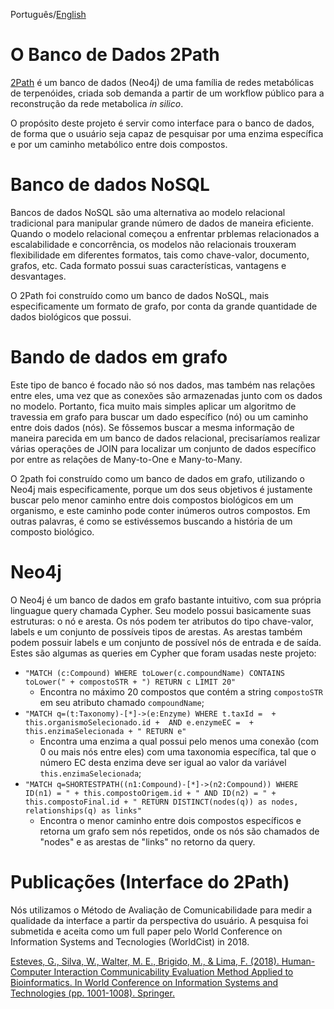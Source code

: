 Português/[English](https://gitlab.com/gabepk.ape/Interface_2Path/blob/master/README.md)

# O Banco de Dados 2Path

[2Path](http://www.biomol.unb.br/2path) é um banco de dados (Neo4j) de uma família de redes metabólicas de terpenóides, criada sob demanda a partir de um workflow público para a reconstrução da rede metabolica *in silico*.

O propósito deste projeto é servir como interface para o banco de dados, de forma que o usuário seja capaz de pesquisar por uma enzima específica e por um caminho metabólico entre dois compostos.

# Banco de dados NoSQL

Bancos de dados NoSQL são uma alternativa ao modelo relacional tradicional para manipular grande número de dados de maneira eficiente. Quando o modelo relacional começou a 
enfrentar prblemas relacionados a escalabilidade e concorrência, os modelos não relacionais trouxeram flexibilidade em diferentes formatos, tais como chave-valor, documento, grafos, etc.
Cada formato possui suas características, vantagens e desvantages.

O 2Path foi construído como um banco de dados NoSQL, mais especificamente um formato de grafo, por conta da grande quantidade de dados biológicos que possui.

# Bando de dados em grafo

Este tipo de banco é focado não só nos dados, mas também nas relações entre eles, uma vez que as conexões são armazenadas junto com os dados no modelo. Portanto, fica muito 
mais simples aplicar um algoritmo de travessia em grafo para buscar um dado específico (nó) ou um caminho entre dois dados (nós). Se fôssemos buscar a mesma informação de 
maneira parecida em um banco de dados relacional, precisaríamos realizar várias operações de JOIN para localizar um conjunto de dados específico por entre as relações de 
Many-to-One e Many-to-Many.

O 2path foi construído como um banco de dados em grafo, utilizando o Neo4j mais especificamente, porque um dos seus objetivos é justamente buscar pelo menor caminho entre 
dois compostos biológicos em um organismo, e este caminho pode conter inúmeros outros compostos. Em outras palavras, é como se estivéssemos buscando a história de um composto 
biológico.

# Neo4j

O Neo4j é um banco de dados em grafo bastante intuitivo, com sua própria linguague query chamada Cypher. Seu modelo possui basicamente suas estruturas: o nó e aresta. Os nós 
podem ter atributos do tipo chave-valor, labels e um conjunto de possíveis tipos de arestas. As arestas também podem possuir labels e um conjunto de possível nós de entrada e de saída.
 Estes são algumas as queries em Cypher que foram usadas neste projeto:
 
* `"MATCH (c:Compound) WHERE toLower(c.compoundName) CONTAINS toLower(" + compostoSTR + ") RETURN c LIMIT 20"`
  * Encontra no máximo 20 compostos que contém a string `compostoSTR` em seu atributo chamado `compoundName`;
* `"MATCH q=(t:Taxonomy)-[*]->(e:Enzyme) WHERE t.taxId =  + this.organismoSelecionado.id +  AND e.enzymeEC =  + this.enzimaSelecionada + " RETURN e"`
  * Encontra uma enzima a qual possui pelo menos uma conexão (com 0 ou mais nós entre eles) com uma taxonomia específica, tal que o número EC desta enzima deve ser 
    igual ao valor da variável `this.enzimaSelecionada`; 
* `"MATCH q=SHORTESTPATH((n1:Compound)-[*]->(n2:Compound)) WHERE ID(n1) = " + this.compostoOrigem.id + " AND ID(n2) = " + this.compostoFinal.id + " RETURN DISTINCT(nodes(q)) as nodes, relationships(q) as links"`
  * Encontra o menor caminho entre dois compostos específicos e retorna um grafo sem nós repetidos, onde os nós são chamados de "nodes" e as arestas de "links" no retorno da query.

# Publicações (Interface do 2Path)

Nós utilizamos o Método de Avaliação de Comunicabilidade para medir a qualidade da interface a partir da perspectiva do usuário. A pesquisa foi submetida e aceita como um full paper pelo World Conference on Information Systems and Tecnologies (WorldCist) in 2018.

[Esteves, G., Silva, W., Walter, M. E., Brigido, M., & Lima, F. (2018). Human-Computer Interaction Communicability Evaluation Method Applied to Bioinformatics. In World Conference on Information Systems and Technologies (pp. 1001-1008). Springer.](https://link.springer.com/chapter/10.1007/978-3-319-77712-2_95)